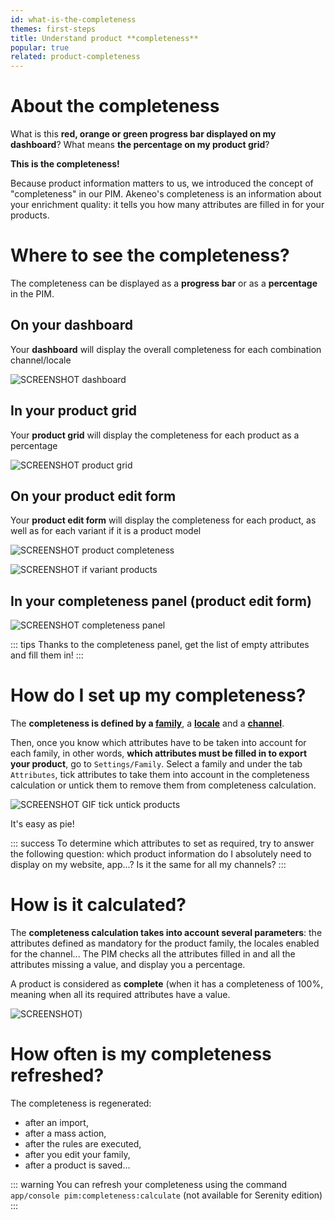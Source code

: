 ```yaml
---
id: what-is-the-completeness
themes: first-steps
title: Understand product **completeness**
popular: true
related: product-completeness
---
```


# About the completeness
What is this **red, orange or green progress bar displayed on my dashboard**? What means **the percentage on my product grid**?

**This is the completeness!**

Because product information matters to us, we introduced the concept of "completeness" in our PIM.
Akeneo's completeness is an information about your enrichment quality: it tells you how many attributes are filled in for your products.

# Where to see the completeness?
The completeness can be displayed as a **progress bar** or as a **percentage** in the PIM.

## On your dashboard
Your **dashboard** will display the overall completeness for each combination channel/locale

![SCREENSHOT dashboard](../img/Dashboard.png)

## In your product grid
Your **product grid** will display the completeness for each product as a percentage

![SCREENSHOT product grid](../img/Products_Project.png)

## On your product edit form
Your **product edit form** will display the completeness for each product, as well as for each variant if it is a product model

![SCREENSHOT product completeness](../img/Products_PEF1.png)

![SCREENSHOT if variant products](../img/Products_VariantProdcut2.png)

## In your completeness panel (product edit form)
![SCREENSHOT completeness panel](../img/Products_PEF_CompletenessPanel.png)

::: tips
Thanks to the completeness panel, get the list of empty attributes and fill them in!
:::

# How do I set up my completeness?
The **completeness is defined by a [family](what-is-a-family.html)**, a **[locale](what-is-a-locale.html)** and a **[channel](what-is-a-channel.html)**.


Then, once you know which attributes have to be taken into account for each family, in other words, **which attributes must be filled in to export your product**, go to `Settings/Family`.
Select a family and under the tab `Attributes`, tick attributes to take them into account in the completeness calculation or untick them to remove them from completeness calculation.

![SCREENSHOT GIF tick untick products](../img/Settings_Families_Attributes_Completeness.gif)

It's easy as pie!

::: success
To determine which attributes to set as required, try to answer the following question: which product information do I absolutely need to display on my website, app...? Is it the same for all my channels?
:::

# How is it calculated?
The **completeness calculation takes into account several parameters**: the attributes defined as mandatory for the product family, the locales enabled for the channel... The PIM checks all the attributes filled in and all the attributes missing a value, and display you a percentage.

A product is considered as **complete** (when it has a completeness of 100%, meaning when all its required attributes have a value.

![SCREENSHOT](../img/Products_PEF12Completeness.png))

# How often is my completeness refreshed?
The completeness is regenerated:
- after an import,
- after a mass action,
- after the rules are executed,
- after you edit your family,
- after a product is saved...

::: warning
You can refresh your completeness using the command ```app/console pim:completeness:calculate``` (not available for Serenity edition)
:::
